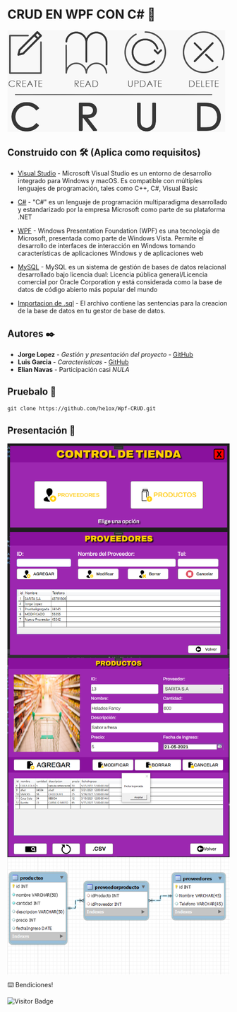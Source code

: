 
# CRUD EN WPF CON C# 🚀
 

<img src="https://github.com/he1ox/Wpf-CRUD/blob/main/presentation-github/portada.png" alt="portada" >
 

## Construido con 🛠️ (Aplica como requisitos)
* [Visual Studio](https://visualstudio.microsoft.com/es/) - Microsoft Visual Studio es un entorno de desarrollo integrado para Windows y macOS. Es compatible con múltiples lenguajes de programación, tales como C++, C#, Visual Basic


* [C#](https://docs.microsoft.com/en-us/dotnet/csharp/) - "C#" es un lenguaje de programación multiparadigma desarrollado y estandarizado por la empresa Microsoft como parte de su plataforma .NET


* [WPF](https://es.wikipedia.org/wiki/Windows_Presentation_Foundation#:~:text=Windows%20Presentation%20Foundation%20(WPF)%20es,Windows%20y%20de%20aplicaciones%20web.) - Windows Presentation Foundation (WPF) es una tecnología de Microsoft, presentada como parte de Windows Vista. Permite el desarrollo de interfaces de interacción en Windows tomando características de aplicaciones Windows y de aplicaciones web

* [MySQL](https://www.mysql.com/) - MySQL es un sistema de gestión de bases de datos relacional desarrollado bajo licencia dual: Licencia pública general/Licencia comercial por Oracle Corporation y está considerada como la base de datos de código abierto más popular del mundo

* [Importacion de .sql](https://github.com/he1ox/Wpf-CRUD/blob/main/bd-import/InfoDATABASE.sql) - El archivo contiene las sentencias para la creacion de la base de datos en tu gestor de base de datos.

## Autores ✒️

* **Jorge Lopez** - *Gestión y presentación del proyecto* - [GitHub](https://github.com/he1ox)
* **Luis Garcia** - *Caracteristicas* - [GitHub](https://github.com/LuisG852)
* **Elian Navas** - Participación casi *NULA*

## Pruebalo 🔧
```
git clone https://github.com/he1ox/Wpf-CRUD.git
```

## Presentación 🚀
<img align="center" src="https://github.com/he1ox/Wpf-CRUD/blob/main/presentation-github/captura2.png" alt="img" />
<img align="center" src="https://github.com/he1ox/Wpf-CRUD/blob/main/presentation-github/captura3.png" alt="img1" />
<img align="center" src="https://github.com/he1ox/Wpf-CRUD/blob/main/presentation-github/captura1.png" alt="img1" />
<img align="center" src="https://github.com/he1ox/Wpf-CRUD/blob/main/presentation-github/captura4.png" alt="bd" />


⌨️  Bendiciones!

![Visitor Badge](https://visitor-badge.laobi.icu/badge?page_id=he1ox.Wpf-CRUD)
